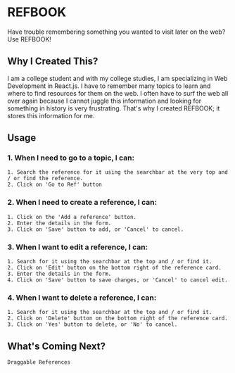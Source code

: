 # REFBOOK
Have trouble remembering something you wanted to visit later on the web? Use REFBOOK!

## Why I Created This?
I am a college student and with my college studies, I am specializing in Web Development in React.js. I have to remember many topics to learn and where to find resources for them on the web. I often have to surf the web all over again because I cannot juggle this information and looking for something in history is very frustrating. That's why I created REFBOOK; it stores this information for me. 

## Usage
### 1. When I need to go to a topic, I can:
    1. Search the reference for it using the searchbar at the very top and / or find the reference.
    2. Click on 'Go to Ref' button

### 2. When I need to create a reference, I can:
    1. Click on the 'Add a reference' button.
    2. Enter the details in the form.
    3. Click on 'Save' button to add, or 'Cancel' to cancel.

### 3. When I want to edit a reference, I can:
    1. Search for it using the searchbar at the top and / or find it.
    2. Click on 'Edit' button on the bottom right of the reference card.
    3. Enter the details in the form.
    4. Click on 'Save' button to save changes, or 'Cancel' to cancel edit.

### 4. When I want to delete a reference, I can:
    1. Search for it using the searchbar at the top and / or find it.
    2. Click on 'Delete' button on the bottom right of the reference card.
    3. Click on 'Yes' button to delete, or 'No' to cancel.

## What's Coming Next?
```Javascript
Draggable References
